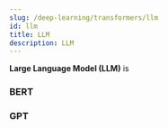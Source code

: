 ```yaml
---
slug: /deep-learning/transformers/llm
id: llm
title: LLM
description: LLM
---
```


**Large Language Model (LLM)** is


### BERT

### GPT
